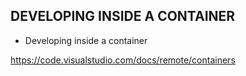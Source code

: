 
## DEVELOPING INSIDE A CONTAINER

- Developing inside a container 

https://code.visualstudio.com/docs/remote/containers